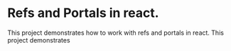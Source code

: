 # Refs and Portals in react.

This project demonstrates how to work with refs and portals in react.
This project demonstrates